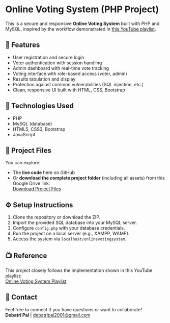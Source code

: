 # Online Voting System (PHP Project)

This is a secure and responsive **Online Voting System** built with PHP and MySQL, inspired by the workflow demonstrated in [this YouTube playlist](https://www.youtube.com/watch?v=vGkLzMKpKLM&list=PLmxWW4anc_KCVP7kGzGXYut_xc0_FAYc9).

## 🔑 Features
- User registration and secure login
- Voter authentication with session handling
- Admin dashboard with real-time vote tracking
- Voting interface with role-based access (voter, admin)
- Results tabulation and display
- Protection against common vulnerabilities (SQL injection, etc.)
- Clean, responsive UI built with HTML, CSS, Bootstrap

## 🚀 Technologies Used
- PHP
- MySQL (database)
- HTML5, CSS3, Bootstrap
- JavaScript

## 📂 Project Files
You can explore:
- The **live code** here on GitHub  
- Or **download the complete project folder** (including all assets) from this Google Drive link:  
  [Download Project Files](https://drive.google.com/drive/folders/19VwTqNP3DINUmYPkkzn78gREsrxhtD9_)

## ⚙️ Setup Instructions
1. Clone the repository or download the ZIP.
2. Import the provided SQL database into your MySQL server.
3. Configure `config.php` with your database credentials.
4. Run the project on a local server (e.g., XAMPP, WAMP).
5. Access the system via `localhost/onlinevotingsystem`.

## 📺 Reference
This project closely follows the implementation shown in this YouTube playlist:  
[Online Voting System Playlist](https://www.youtube.com/watch?v=vGkLzMKpKLM&list=PLmxWW4anc_KCVP7kGzGXYut_xc0_FAYc9)

## 📧 Contact
Feel free to connect if you have questions or want to collaborate!  
**Debatri Pal** | debatripal2001@gmail.com
